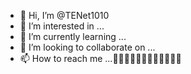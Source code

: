 - 👋 Hi, I’m @TENet1010
- 👀 I’m interested in ...
- 🌱 I’m currently learning ...
- 💞️ I’m looking to collaborate on ...
- 📫 How to reach me ...🗿🗿🗿🗿🗿💀💀💀💀🗿🗿🗿

<!---
TENet1010/TENet1010 is a ✨ special ✨ repository because its `README.md` (this file) appears on your GitHub profile.
You can click the Preview link to take a look at your changes.
--->
